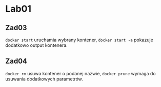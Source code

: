 # Lab01

## Zad03

```docker start``` uruchamia wybrany kontener, ```docker start -a``` pokazuje dodatkowo output kontenera.

## Zad04

```docker rm``` usuwa kontener o podanej nazwie, ```docker prune``` wymaga do usuwania dodatkowych parametrów.
